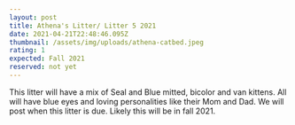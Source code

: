 ```yaml
---
layout: post
title: Athena's Litter/ Litter 5 2021
date: 2021-04-21T22:48:46.095Z
thumbnail: /assets/img/uploads/athena-catbed.jpeg
rating: 1
expected: Fall 2021
reserved: not yet
---
```

This litter will have a mix of Seal and Blue mitted, bicolor and van kittens. All will have blue eyes and loving personalities like their  Mom and Dad. We will post when this litter is due. Likely this will be in fall 2021.